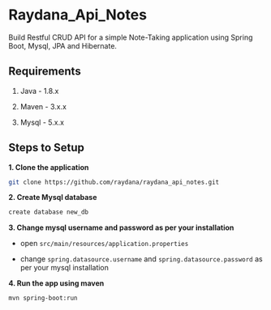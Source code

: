 # Raydana_Api_Notes
Build Restful CRUD API for a simple Note-Taking application using Spring Boot, Mysql, JPA and Hibernate.

## Requirements

1. Java - 1.8.x

2. Maven - 3.x.x

3. Mysql - 5.x.x

## Steps to Setup
**1. Clone the application**

```bash
git clone https://github.com/raydana/raydana_api_notes.git
```
**2. Create Mysql database**
```bash
create database new_db
```

**3. Change mysql username and password as per your installation**

+ open `src/main/resources/application.properties`

+ change `spring.datasource.username` and `spring.datasource.password` as per your mysql installation

**4. Run the app using maven**
```bash
mvn spring-boot:run
```
